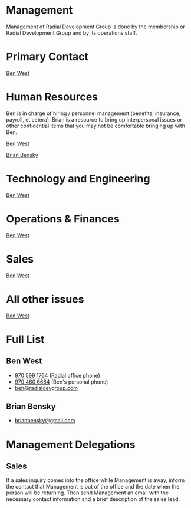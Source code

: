 # Management
  Management of Radial Development Group is done by the membership or Radial Development Group and by its operations staff.

# Primary Contact
[Ben West](#ben-west)

# Human Resources
Ben is in charge of hiring / personnel management (benefits, insurance, payroll, et cetera).
Brian is a resource to bring up interpersonal issues or other confidential items that you may not be comfortable bringing up with Ben.

[Ben West](#ben-west)

[Brian Bensky](#brian-bensky)

# Technology and Engineering
[Ben West](#ben-west)

# Operations & Finances
[Ben West](#ben-west)

# Sales
[Ben West](#ben-west)

# All other issues
[Ben West](#ben-west)

# Full List
## Ben West
  - [970 599 1764](tel:9705991764) (Radial office phone)
  - [970 460 6664](tel:9704606664) (Ben's personal phone)
  - [ben@radialdevgroup.com](mailto:ben@radialdevgroup.com)

## Brian Bensky
  - [brianbensky@gmail.com](mailto:brianbensky@gmail.com)


# Management Delegations
## Sales
If a sales inquiry comes into the office while Management is away, inform the
contact that Management is out of the office and the date when the person will be returning.
Then send Management an email with the necessary contact information and a brief
description of the sales lead.
